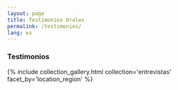```yaml
---
layout: page
title: Testimonios Orales
permalink: /testimonios/
lang: es
---
```


<h3>Testimonios</h3>
{% include collection_gallery.html collection='entrevistas' facet_by='location_region' %}

